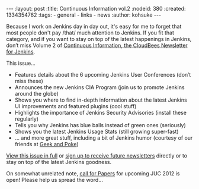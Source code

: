 --- :layout: post :title: Continuous Information vol.2 :nodeid: 380 :created: 1334354762 :tags: - general - links - news :author: kohsuke ---

Because I work on Jenkins day in day out, it's easy for me to forget that most people don't pay /that/ much attention to Jenkins. If you fit that category, and if you want to stay on top of the latest happenings in Jenkins, don’t miss Volume 2 of [Continuous Information, the CloudBees Newsletter for Jenkins](http://pages.cloudbees.com/index.php/email/emailWebview?mkt_tok=3RkMMJWWfF9wsRow5%2FmYJoDpwmWGd5mht7VzDtPj1OY6hBksIr%2BJK1TtuMFUGpsqOOqSDhcUEZVk0w%3D%3D).

This issue...

- Features details about the 6 upcoming Jenkins User Conferences (don’t miss these)
- Announces the new Jenkins CIA Program (join us to promote Jenkins around the globe)
- Shows you where to find in-depth information about the latest Jenkins UI improvements and featured plugins (cool stuff)
- Highlights the importance of Jenkins Security Advisories (install these regularly)
- Tells you why Jenkins has blue balls instead of green ones (seriously)
- Shows you the latest Jenkins Usage Stats (still growing super-fast)
- … and more great stuff, including a bit of Jenkins humor (courtesy of our friends at [Geek and Poke](http://geekandpoke.typepad.com/))

[View this issue in full](http://pages.cloudbees.com/index.php/email/emailWebview?mkt_tok=3RkMMJWWfF9wsRow5%2FmYJoDpwmWGd5mht7VzDtPj1OY6hBksIr%2BJK1TtuMFUGpsqOOqSDhcUEZVk0w%3D%3D) or [sign up to receive future newsletters](http://www.cloudbees.com/jenkins-newsletter.cb) directly or to stay on top of the latest Jenkins goodness.

On somewhat unrelated note, [call for Papers](http://www.cloudbees.com/forms/jenkins-user-conference-call-papers.cb) for upcoming JUC 2012 is open! Please help us spread the word...
